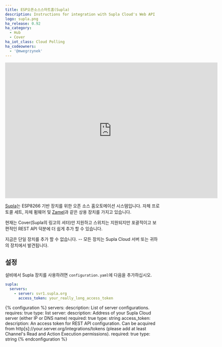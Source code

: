 ```yaml
---
title: ESP오픈소스스마트홈(Supla)
description: Instructions for integration with Supla Cloud's Web API
logo: supla.png
ha_release: 0.92
ha_category:
  - Hub
  - Cover
ha_iot_class: Cloud Polling
ha_codeowners:
  - '@mwegrzynek'
---
```


<div class='videoWrapper'>
<iframe width="690" height="440" src="https://www.youtube.com/embed/LrV9-Q2ha-o" frameborder="0" allow="accelerometer; autoplay; encrypted-media; gyroscope; picture-in-picture" allowfullscreen></iframe>
</div>

[Supla](https://supla.org/)는 ESP8266 기반 장치를 위한 오픈 소스 홈오토메이션 시스템입니다. 자체 프로토콜 세트, 자체 펌웨어 및 [Zamel](https://supla.zamel.pl/)과 같은 상용 장치를 가지고 있습니다.


현재는 Cover(Supla의 링고의 셔터)만 지원하고 스위치는 지원되지만 포괄적이고 보편적인 REST API 덕분에 더 쉽게 추가 할 수 있습니다.

지금은 단일 장치를 추가 할 수 없습니다. -- 모든 장치는 Supla Cloud 서버 또는 귀하의 장치에서 발견됩니다.

## 설정

설비에서 Supla 장치를 사용하려면 `configuration.yaml`에 다음을 추가하십시오.

```yaml
supla:
  servers:
    - server: svr1.supla.org
      access_token: your_really_long_access_token
```

{% configuration %}
servers:
  description: List of server configurations.
  requires: true
  type: list
server:
  description: Address of your Supla Cloud server (either IP or DNS name)
  required: true
  type: string
access_token:
  description:
    An access token for REST API configuration. Can be acquired from
    http[s]://your.server.org/integrations/tokens (please add at least Channel's Read and Action Execution permissions).
  required: true
  type: string
{% endconfiguration %}
